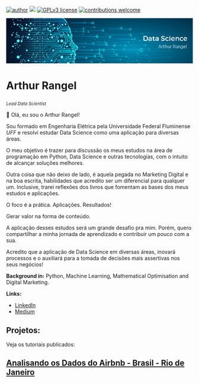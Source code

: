 [![author](https://img.shields.io/badge/author-arthurcfrangel-red.svg)](https://www.linkedin.com/in/arthurcfrangel) [![](https://img.shields.io/badge/python-3.9+-yellow.svg)](https://www.python.org/downloads/release/python-365/) [![GPLv3 license](https://img.shields.io/badge/License-GPLv3-blue.svg)](http://perso.crans.org/besson/LICENSE.html) [![contributions welcome](https://img.shields.io/badge/contributions-welcome-brightgreen.svg?style=flat)](https://github.com/arthurcfrangel/Data-Science/issues)

<p align="center">
  <img src="banner1.png" >
</p>

# Arthur Rangel
<sub>*Lead Data Scientist*</sub>

👋 Olá, eu sou o Arthur Rangel!

Sou formado em Engenharia Elétrica pela Universidade Federal Fluminense *UFF* e resolvi estudar Data Science como uma aplicação para diversas áreas.  

O meu objetivo é trazer para discussão os meus estudos na área de programação em Python, Data Science e outras tecnologias, com o intuito de alcançar soluções melhores. 

Outra coisa que não deixo de lado, é aquela pegada no Marketing Digital e na boa escrita, habilidades que acredito ser um diferencial para qualquer um. Inclusive, trarei reflexões dos livros que fomentam as bases dos meus estudos e aplicações. 

O foco é a prática. Aplicações. Resultados! 

Gerar valor na forma de conteúdo.

A aplicação desses estudos será um grande desafio pra mim. Porém, quero compartilhar a minha jornada de aprendizado e contribuir um pouco com a sua. 

Acredito que a aplicação de Data Science em diversas áreas, inovará processos e o auxiliará para a tomada de decisões mais assertivas nos seus negócios!

**Background in:** Python, Machine Learning, Mathematical Optimisation and Digital Marketing.

**Links:**
* [LinkedIn](https://www.linkedin.com/in/arthurcfrangel/)
* [Medium](https://medium.com/@arthurcf.rangel)


## Projetos:
Veja os tutoriais publicados:

[Analisando os Dados do Airbnb - Brasil - Rio de Janeiro](https://bit.ly/3zlBhpp)
---




